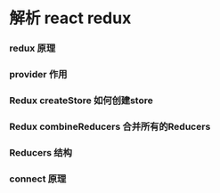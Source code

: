 # 解析 react redux

### redux 原理

### provider 作用

### Redux createStore 如何创建store

### Redux combineReducers 合并所有的Reducers

### Reducers 结构

### connect 原理
